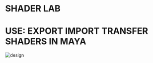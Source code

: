 # SHADER LAB
# USE: EXPORT IMPORT TRANSFER SHADERS IN MAYA
![design](https://github.com/jayanthzarco/Shader_Lab/assets/126959745/ddfa9af5-46e5-44c3-96c8-a7a5905111ba)
